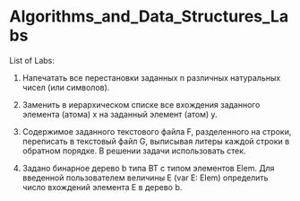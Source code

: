 # Algorithms_and_Data_Structures_Labs

List of Labs:

1. Напечатать все перестановки заданных n различных натуральных чисел (или символов).

2. Заменить в иерархическом списке все вхождения заданного элемента (атома) x на заданный элемент (атом) y.

3. Содержимое заданного текстового файла F, разделенного на строки, переписать в текстовый файл G, выписывая литеры каждой строки в обратном порядке. В решении задачи использовать стек.

4. Задано бинарное дерево b типа ВТ с типом элементов Elem. Для введенной пользователем величины Е (var E: Elem) определить число вхождений элемента Е в дерево b.

